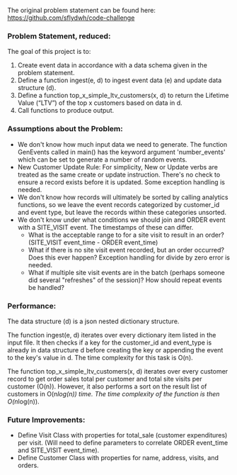 The original problem statement can be found here: https://github.com/sflydwh/code-challenge


### Problem Statement, reduced:

The goal of this project is to:

1. Create event data in accordance with a data schema given in the problem statement. 
2. Define a function ingest(e, d) to ingest event data (e) and update data structure (d).
3. Define a function top_x_simple_ltv_customers(x, d) to return the Lifetime Value (“LTV”) of the top x customers based on data in d.
4. Call functions to produce output.


### Assumptions about the Problem:

- We don't know how much input data we need to generate. The function GenEvents called in main() has the keyword argument 'number_events' which can be set to generate a number of random events.
- New Customer Update Rule: For simplicity, New or Update verbs are treated as the same create or update instruction. There's no check to ensure a record exists before it is updated. Some exception handling is needed.
- We don't know how records will ultimately be sorted by calling analytics functions, so we leave the event records categorized by customer_id and event type, but leave the records within these categories unsorted.
- We don't know under what conditions we should join and ORDER event with a SITE_VISIT event. The timestamps of these can differ.
  - What is the acceptable range to for a site visit to result in an order? (SITE_VISIT event_time - ORDER event_time)
  - What if there is no site visit event recorded, but an order occurred? Does this ever happen? Exception handling for divide by zero error is needed.
  - What if multiple site visit events are in the batch (perhaps someone did several "refreshes" of the session)? How should repeat events be handled?


### Performance:

The data structure (d) is a json nested dictionary structure.

The function ingest(e, d) iterates over every dictionary item listed in the input file. It then checks if a key for the customer_id and event_type is already in data structure d before creating the key or appending the event to the key's value in d. The time complexity for this task is O(n).

The function top_x_simple_ltv_customers(x, d) iterates over every customer record to get order sales total per customer and total site visits per customer (O(n)). However, it also performs a sort on the result list of customers in O(n*log(n)) time. The time complexity of the function is then O(n*log(n)).


### Future Improvements:

- Define Visit Class with properties for total_sale (customer expenditures) per visit. (Will need to define parameters to correlate ORDER event_time and SITE_VISIT event_time).
- Define Customer Class with properties for name, address, visits, and orders.